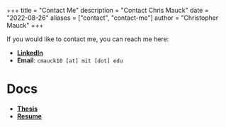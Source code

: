 +++
title = "Contact Me"
description = "Contact Chris Mauck"
date = "2022-08-26"
aliases = ["contact", "contact-me"]
author = "Christopher Mauck"
+++

If you would like to contact me, you can reach me here:
* [**LinkedIn**](https://www.linkedin.com/in/chris-mauck/")
* **Email**: ```cmauck10 [at] mit [dot] edu```

# Docs

* [**Thesis**](/files/thesis.pdf)
* [**Resume**](/files/resume.pdf)